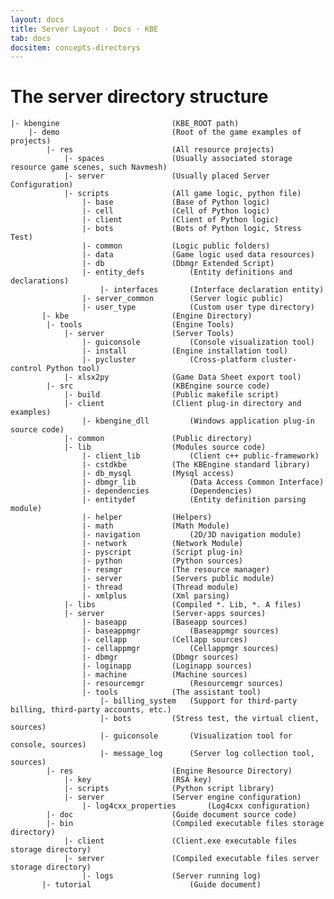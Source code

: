 ```yaml
---
layout: docs
title: Server Layout · Docs · KBE
tab: docs
docsitem: concepts-directorys
---
```


The server directory structure
=============


	|- kbengine							(KBE_ROOT path)
		|- demo							(Root of the game examples of projects)
			|- res						(All resource projects)
				|- spaces				(Usually associated storage resource game scenes, such Navmesh)
				|- server				(Usually placed Server Configuration)
				|- scripts				(All game logic, python file)
					|- base				(Base of Python logic)
					|- cell				(Cell of Python logic)
					|- client			(Client of Python logic)
					|- bots				(Bots of Python logic, Stress Test)
					|- common			(Logic public folders)
					|- data				(Game logic used data resources)
					|- db				(Dbmgr Extended Script)
					|- entity_defs			(Entity definitions and declarations)
						|- interfaces		(Interface declaration entity)
					|- server_common		(Server logic public)
					|- user_type			(Custom user type directory)
		   |- kbe						(Engine Directory)
			|- tools					(Engine Tools)
				|- server				(Server Tools)
					|- guiconsole			(Console visualization tool)
					|- install			(Engine installation tool)
					|- pycluster			(Cross-platform cluster-control Python tool)
				|- xlsx2py				(Game Data Sheet export tool)
			|- src						(KBEngine source code)
				|- build				(Public makefile script)
				|- client				(Client plug-in directory and examples)
					|- kbengine_dll			(Windows application plug-in source code)
				|- common				(Public directory)
				|- lib					(Modules source code)
					|- client_lib			(Client c++ public-framework)
					|- cstdkbe			(The KBEngine standard library)
					|- db_mysql			(Mysql access)
					|- dbmgr_lib			(Data Access Common Interface)
					|- dependencies			(Dependencies)
					|- entitydef			(Entity definition parsing module)
					|- helper			(Helpers)
					|- math				(Math Module)
					|- navigation			(2D/3D navigation module)
					|- network			(Network Module)
					|- pyscript			(Script plug-in)
					|- python			(Python sources)
					|- resmgr			(The resource manager)
					|- server			(Servers public module)
					|- thread			(Thread module)
					|- xmlplus			(Xml parsing)
				|- libs					(Compiled *. Lib, *. A files)
				|- server				(Server-apps sources)
					|- baseapp			(Baseapp sources)
					|- baseappmgr			(Baseappmgr sources)
					|- cellapp			(Cellapp sources)
					|- cellappmgr			(Cellappmgr sources)
					|- dbmgr			(Dbmgr sources)
					|- loginapp			(Loginapp sources)
					|- machine			(Machine sources)
					|- resourcemgr			(Resourcemgr sources)
					|- tools			(The assistant tool)
						|- billing_system	(Support for third-party billing, third-party accounts, etc.)
						|- bots			(Stress test, the virtual client, sources)
						|- guiconsole		(Visualization tool for console, sources)
						|- message_log		(Server log collection tool, sources)
			|- res						(Engine Resource Directory)
				|- key					(RSA key)
				|- scripts				(Python script library)
				|- server				(Server engine configuration)
					|- log4cxx_properties		(Log4cxx configuration)
			|- doc						(Guide document source code)
			|- bin						(Compiled executable files storage directory)
				|- client				(Client.exe executable files storage directory)
				|- server				(Compiled executable files server storage directory)
					|- logs				(Server running log)
		   |- tutorial						(Guide document)